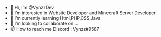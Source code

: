 - 👋 Hi, I’m @VynzzDev
- 👀 I’m interested in Website Developer and Minecraft Server Developer
- 🌱 I’m currently learning Html,PHP,CSS,Java
- 💞️ I’m looking to collaborate on ...
- 📫 How to reach me Discord : Vynzz#9587

<!---
VynzzDev/VynzzDev is a ✨ special ✨ repository because its `README.md` (this file) appears on your GitHub profile.
You can click the Preview link to take a look at your changes.
--->
